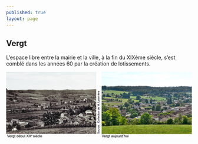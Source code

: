 ```yaml
---
published: true
layout: page
---
```


## Vergt

L’espace libre entre la mairie et la ville, à la fin du XIXème siècle, s’est comblé dans les années 60 par la création de lotissements.

![](/data/images/20/histoire/20_HISTOIRE_POPCP1.jpg)



